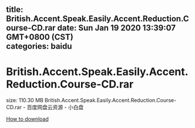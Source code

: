
title: British.Accent.Speak.Easily.Accent.Reduction.Course-CD.rar
date: Sun Jan 19 2020 13:39:07 GMT+0800 (CST)    
categories: baidu
---

# British.Accent.Speak.Easily.Accent.Reduction.Course-CD.rar
size: 110.30 MB
 British.Accent.Speak.Easily.Accent.Reduction.Course-CD.rar - 百度网盘云资源 - 小白盘
 

[How to download](https://bpcam.bemobtrk.com/go/2ceec3aa-1ca2-46d6-b9ff-aaa5c184517c?jno=2057)